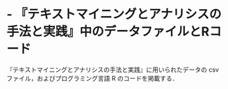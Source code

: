 # - 『テキストマイニングとアナリシスの手法と実践』中のデータファイルとRコード
『テキストマイニングとアナリシスの手法と実践』に用いられたデータの csv ファイル，およびプログラミング言語 R のコードを掲載する．

